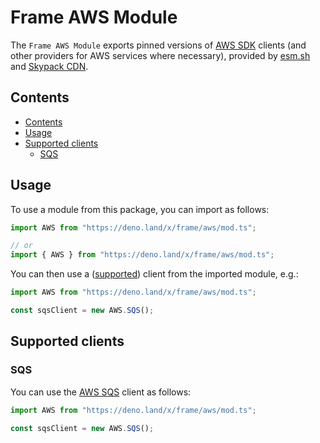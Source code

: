 # Frame AWS Module <!-- omit in toc -->

The `Frame AWS Module` exports pinned versions of [AWS SDK]() clients (and other
providers for AWS services where necessary), provided by
[esm.sh](https://esm.sh) and [Skypack CDN](https://skypack.dev).

## Contents

- [Contents](#contents)
- [Usage](#usage)
- [Supported clients](#supported-clients)
  - [SQS](#sqs)

## Usage

To use a module from this package, you can import as follows:

```javascript
import AWS from "https://deno.land/x/frame/aws/mod.ts";

// or
import { AWS } from "https://deno.land/x/frame/aws/mod.ts";
```

You can then use a ([supported](#supported-clients)) client from the imported
module, e.g.:

```javascript
import AWS from "https://deno.land/x/frame/aws/mod.ts";

const sqsClient = new AWS.SQS();
```

## Supported clients

### SQS

You can use the
[AWS SQS](https://docs.aws.amazon.com/AWSJavaScriptSDK/v3/latest/clients/client-sqs/index.html)
client as follows:

```javascript
import AWS from "https://deno.land/x/frame/aws/mod.ts";

const sqsClient = new AWS.SQS();
```
